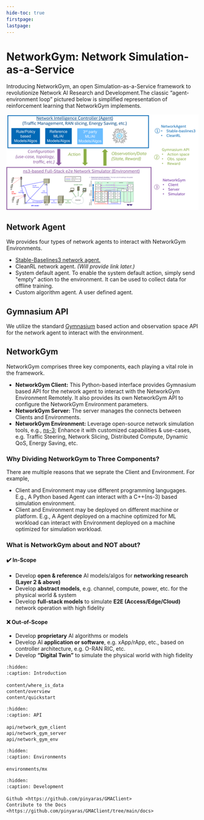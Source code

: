```yaml
---
hide-toc: true
firstpage:
lastpage:
---
```


# NetworkGym: Network Simulation-as-a-Service
Introducing NetworkGym, an open Simulation-as-a-Service framework to revolutionize Network AI Research and Development.The classic “agent-environment loop” pictured below is simplified representation of reinforcement learning that NetworkGym implements.

![network_gym](network_gym.png)

## Network Agent
We provides four types of network agents to interact with NetworkGym Environments.
- [Stable-Baselines3 network agent.](https://github.com/pinyaras/GMAClient)
- CleanRL network agent. *(Will provide link later.)* 
- System default agent. To enable the system default action, simply send "empty" action to the environment. It can be used to collect data for offline training.
- Custom algorithm agent. A user defined agent.


## Gymnasium API
We utilize the standard [Gymnasium](https://gymnasium.farama.org/) based action and observation space API for the network agent to interact with the environment.

## NetworkGym
NetworkGym comprises three key components, each playing a vital role in the framework. 
- **NetworkGym Client:** This Python-based interface provides Gymnasium based API for the network agent to interact with the NetworkGym Environment Remotely. It also provides its own NetworkGym API to configure the NetworkGym Environment parameters.
- **NetworkGym Server:** The server manages the connects between Clients and Environments.
- **NetworkGym Environment:** Leverage open-source network simulation tools, e.g., [ns-3](https://www.nsnam.org/); Enhance it with customized capabilities & use-cases, e.g. Traffic Steering, Network Slicing, Distributed Compute, Dynamic QoS, Energy Saving, etc.

### Why Dividing NetworkGym to Three Components?
There are multiple reasons that we seprate the Client and Environment. For example,
- Client and Environment may use different programming langugages. E.g., A Python based Agent can interact with a C++(ns-3) based simulation environment.
- Client and Environment may be deployed on different machine or platform. E.g., A Agent deployed on a machine optimized for ML workload can interact with Environment deployed on a machine optimized for simulation workload.

### What is NetworkGym about and NOT about?

#### ✔️ In-Scope 
- Develop **open & reference** AI models/algos for **networking research (Layer 2 & above)**
- Develop **abstract models**, e.g. channel, compute, power, etc. for the physical world & system
- Develop **full-stack models** to simulate **E2E (Access/Edge/Cloud)** network operation with high fidelity

#### ❌ Out-of-Scope
- Develop **proprietary** AI algorithms or models
- Develop AI **application or software**, e.g. xApp/rApp, etc., based on controller architecture, e.g. O-RAN RIC, etc.
- Develop **“Digital Twin”** to simulate the physical world with high fidelity


```{toctree}
:hidden:
:caption: Introduction

content/where_is_data
content/overview
content/quickstart
```

```{toctree}
:hidden:
:caption: API

api/network_gym_client
api/network_gym_server
api/network_gym_env
```

```{toctree}
:hidden:
:caption: Environments

environments/mx
```

```{toctree}
:hidden:
:caption: Development

Github <https://github.com/pinyaras/GMAClient>
Contribute to the Docs <https://github.com/pinyaras/GMAClient/tree/main/docs>
```